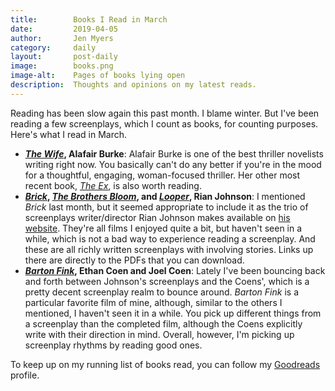 ```yaml
---
title:        Books I Read in March
date:         2019-04-05
author:       Jen Myers
category:     daily
layout:       post-daily
image:        books.png
image-alt:    Pages of books lying open
description:  Thoughts and opinions on my latest reads.
---
```


Reading has been slow again this past month. I blame winter. But I've been reading a few screenplays, which I count as books, for counting purposes. Here's what I read in March.

<!-- more -->

- __[_The Wife_](https://www.goodreads.com/book/show/34971475-the-wife), Alafair Burke__: Alafair Burke is one of the best thriller novelists writing right now. You basically can't do any better if you're in the mood for a thoughtful, engaging, woman-focused thriller. Her other most recent book, [_The Ex_](https://www.goodreads.com/book/show/25817395-the-ex), is also worth reading.
- __[_Brick_](https://docs.wixstatic.com/ugd/985b9a_6252d37c4749471fb30e4942b729576a.pdf), [_The Brothers Bloom_](https://docs.wixstatic.com/ugd/985b9a_aa34b031c3554f9ea0985007f41ca593.pdf), and [_Looper_](https://docs.wixstatic.com/ugd/985b9a_e3a024f9e6e64400a928e09a62005b39.pdf), Rian Johnson__: I mentioned _Brick_ last month, but it seemed appropriate to include it as the trio of screenplays writer/director Rian Johnson makes available on [his website](https://www.rian-johnson.com/screenplays). They're all films I enjoyed quite a bit, but haven't seen in a while, which is not a bad way to experience reading a screenplay. And these are all richly written screenplays with involving stories. Links up there are directly to the PDFs that you can download.
- __[_Barton Fink_](http://www.screenplay.com/downloads/scripts/Barton%20Fink.pdf), Ethan Coen and Joel Coen__: Lately I've been bouncing back and forth between Johnson's screenplays and the Coens', which is a pretty decent screenplay realm to bounce around. _Barton Fink_ is a particular favorite film of mine, although, similar to the others I mentioned, I haven't seen it in a while. You pick up different things from a screenplay than the completed film, although the Coens explicitly write with their direction in mind. Overall, however, I'm picking up screenplay rhythms by reading good ones.

To keep up on my running list of books read, you can follow my [Goodreads](https://www.goodreads.com/jenmyers) profile.
